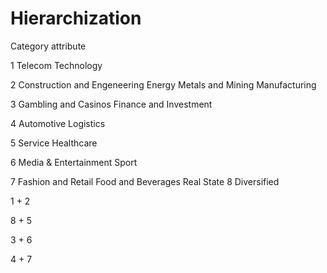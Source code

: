 # Hierarchization

Category attribute

1
Telecom
Technology

2
Construction and Engeneering
Energy
Metals and Mining
Manufacturing

3
Gambling and Casinos
Finance and Investment

4
Automotive
Logistics

5
Service
Healthcare

6
Media & Entertainment
Sport

7
Fashion and Retail
Food and Beverages
Real State
8
Diversified



 1 + 2 

 8 + 5

 3 + 6

 4 + 7

